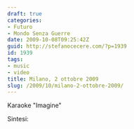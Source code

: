 ```yaml
---
draft: true
categories:
- Futuro
- Mondo Senza Guerre
date: 2009-10-08T09:25:42Z
guid: http://stefanocecere.com/?p=1939
id: 1939
tags:
- music
- video
title: Milano, 2 ottobre 2009
slug: /2009/10/milano-2-ottobre-2009/
---
```


Karaoke "Imagine"

Sintesi: